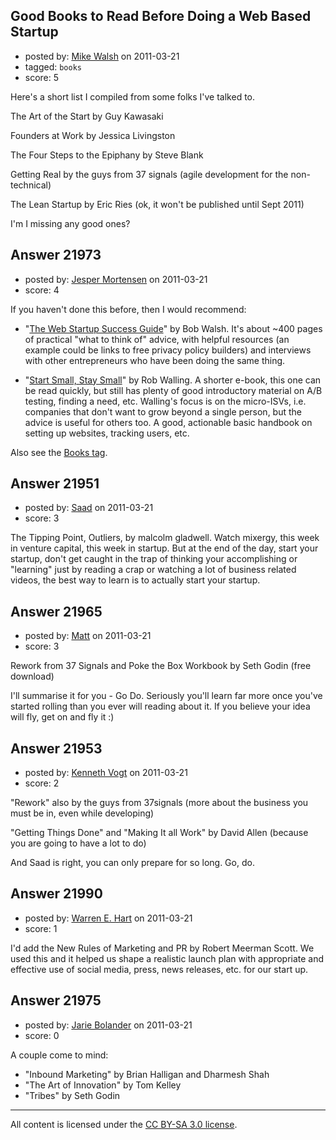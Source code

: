 ## Good Books to Read Before Doing a Web Based Startup

- posted by: [Mike Walsh](https://stackexchange.com/users/-1/8423-mike-walsh) on 2011-03-21
- tagged: `books`
- score: 5

Here's a short list I compiled from some folks I've talked to.
 
The Art of the Start by Guy Kawasaki

Founders at Work by Jessica Livingston

The Four Steps to the Epiphany by Steve Blank

Getting Real by the guys from 37 signals (agile development for the non-technical)



The Lean Startup by Eric Ries (ok, it won't be published until Sept 2011)

I'm I missing any good ones?



## Answer 21973

- posted by: [Jesper Mortensen](https://stackexchange.com/users/-1/1261-jesper-mortensen) on 2011-03-21
- score: 4

<p>If you haven't done this before, then I would recommend:</p>

<ul>
<li><p>"<a href="http://47hats.com/books/" rel="nofollow">The Web Startup Success Guide</a>" by Bob Walsh. It's about ~400 pages of practical "what to think of" advice, with helpful resources (an example could be links to free privacy policy builders) and interviews with other entrepreneurs who have been doing the same thing.</p></li>
<li><p>"<a href="http://www.startupbook.net/" rel="nofollow">Start Small, Stay Small</a>" by Rob Walling. A shorter e-book, this one can be read quickly, but still has plenty of good introductory material on A/B testing, finding a need, etc. Walling's focus is on the micro-ISVs, i.e. companies that don't want to grow beyond a single person, but the advice is useful for others too. A good, actionable basic handbook on setting up websites, tracking users, etc.</p></li>
</ul>

<p>Also see the <a href="http://answers.onstartups.com/questions/tagged/books">Books tag</a>.</p>



## Answer 21951

- posted by: [Saad](https://stackexchange.com/users/-1/8752-saad) on 2011-03-21
- score: 3

The Tipping Point, Outliers, by malcolm gladwell. Watch mixergy, this week in venture capital, this week in startup. But at the end of the day, start your startup, don't get caught in the trap of thinking your accomplishing or "learning" just by reading a crap or watching a lot of business related videos, the best way to learn is to actually start your startup.


## Answer 21965

- posted by: [Matt](https://stackexchange.com/users/-1/8784-matt) on 2011-03-21
- score: 3

Rework from 37 Signals and Poke the Box Workbook by Seth Godin (free download)

I'll summarise it for you - Go Do.  Seriously you'll learn far more once you've started rolling than you ever will reading about it.  If you believe your idea will fly, get on and fly it :)


## Answer 21953

- posted by: [Kenneth Vogt](https://stackexchange.com/users/-1/6736-kenneth-vogt) on 2011-03-21
- score: 2

"Rework" also by the guys from 37signals (more about the business you must be in, even while developing)

"Getting Things Done" and "Making It all Work" by David Allen (because you are going to have a lot to do)

And Saad is right, you can only prepare for so long. Go, do.


## Answer 21990

- posted by: [Warren E. Hart](https://stackexchange.com/users/-1/2058-warren-e-hart) on 2011-03-21
- score: 1

I'd add the New Rules of Marketing and PR by Robert Meerman Scott. We used this and it helped us shape a realistic launch plan with appropriate and effective use of social media, press, news releases, etc. for our start up. 


## Answer 21975

- posted by: [Jarie Bolander](https://stackexchange.com/users/-1/585-jarie-bolander) on 2011-03-21
- score: 0

A couple come to mind:

* "Inbound Marketing" by Brian Halligan and Dharmesh Shah
* "The Art of Innovation" by Tom Kelley
* "Tribes" by Seth Godin



---

All content is licensed under the [CC BY-SA 3.0 license](https://creativecommons.org/licenses/by-sa/3.0/).
